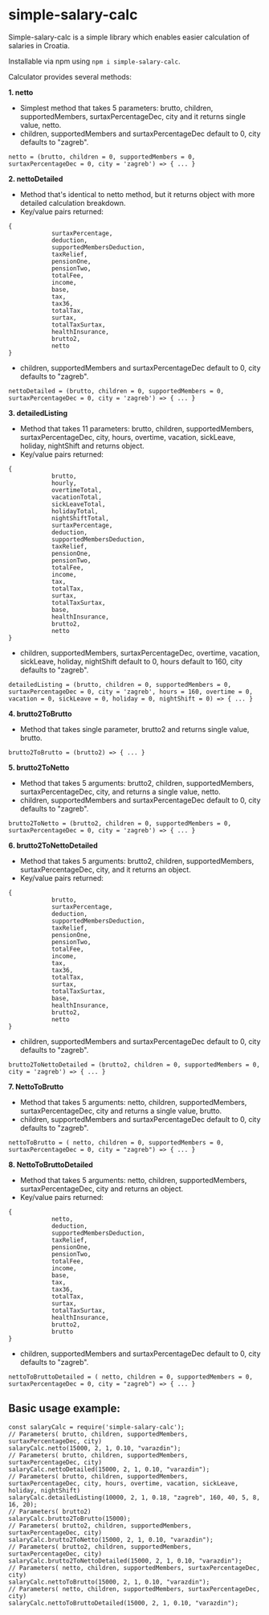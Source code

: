 # simple-salary-calc

Simple-salary-calc is a simple library which enables easier calculation of salaries in Croatia. 

Installable via npm using ``` npm i simple-salary-calc ```.



Calculator provides several methods: 

**1. netto**  
- Simplest method that takes 5 parameters: brutto, children, supportedMembers, surtaxPercentageDec, city and it returns single value, netto.
- children, supportedMembers and surtaxPercentageDec default to 0, city defaults to "zagreb".
```
netto = (brutto, children = 0, supportedMembers = 0, surtaxPercentageDec = 0, city = 'zagreb') => { ... }
```

**2. nettoDetailed**
- Method that's identical to netto method, but it returns object with more detailed calculation breakdown.
- Key/value pairs returned:
```
{
            surtaxPercentage,
            deduction,
            supportedMembersDeduction,
            taxRelief,
            pensionOne,
            pensionTwo,
            totalFee,
            income,
            base,
            tax,
            tax36,
            totalTax,
            surtax,
            totalTaxSurtax,
            healthInsurance,
            brutto2,
            netto
}
```
- children, supportedMembers and surtaxPercentageDec default to 0, city defaults to "zagreb".

```
nettoDetailed = (brutto, children = 0, supportedMembers = 0, surtaxPercentageDec = 0, city = 'zagreb') => { ... }
```

**3. detailedListing**
- Method that takes 11 parameters: brutto, children, supportedMembers, surtaxPercentageDec, city, hours, overtime, vacation, sickLeave, holiday, nightShift and returns object.
- Key/value pairs returned: 
```
{
            brutto,
            hourly,
            overtimeTotal,
            vacationTotal,
            sickLeaveTotal,
            holidayTotal,
            nightShiftTotal,
            surtaxPercentage,
            deduction,
            supportedMembersDeduction,
            taxRelief,
            pensionOne,
            pensionTwo,
            totalFee,
            income,
            tax,
            totalTax,
            surtax,
            totalTaxSurtax,
            base,
            healthInsurance,
            brutto2,
            netto
}
```
- children, supportedMembers, surtaxPercentageDec, overtime, vacation, sickLeave, holiday, nightShift default to 0, hours default to 160, city defaults to "zagreb".

```
detailedListing = (brutto, children = 0, supportedMembers = 0, surtaxPercentageDec = 0, city = 'zagreb', hours = 160, overtime = 0, vacation = 0, sickLeave = 0, holiday = 0, nightShift = 0) => { ... }
```

**4. brutto2ToBrutto**
- Method that takes single parameter, brutto2 and returns single value, brutto.

```
brutto2ToBrutto = (brutto2) => { ... }
```

**5. brutto2ToNetto**
- Method that takes 5 arguments: brutto2, children, supportedMembers, surtaxPercentageDec, city, and returns a single value, netto. 
- children, supportedMembers and surtaxPercentageDec default to 0, city defaults to "zagreb".

```
brutto2ToNetto = (brutto2, children = 0, supportedMembers = 0, surtaxPercentageDec = 0, city = 'zagreb') => { ... }
```

**6. brutto2ToNettoDetailed**
- Method that takes 5 arguments: brutto2, children, supportedMembers, surtaxPercentageDec, city, and it returns an object.
- Key/value pairs returned:
```
{
            brutto,
            surtaxPercentage,
            deduction,
            supportedMembersDeduction,
            taxRelief,
            pensionOne,
            pensionTwo,
            totalFee,
            income,
            tax,
            tax36,
            totalTax,
            surtax,
            totalTaxSurtax,
            base,
            healthInsurance,
            brutto2,
            netto
}
```
- children, supportedMembers and surtaxPercentageDec default to 0, city defaults to "zagreb".

```
brutto2ToNettoDetailed = (brutto2, children = 0, supportedMembers = 0, city = 'zagreb') => { ... }
```

**7. NettoToBrutto**
- Method that takes 5 arguments: netto, children, supportedMembers, surtaxPercentageDec, city and returns a  single value, brutto.
- children, supportedMembers and surtaxPercentageDec default to 0, city defaults to "zagreb".

```
nettoToBrutto = ( netto, children = 0, supportedMembers = 0, surtaxPercentageDec = 0, city = "zagreb") => { ... }
```


**8. NettoToBruttoDetailed**
- Method that takes 5 arguments: netto, children, supportedMembers, surtaxPercentageDec, city and returns an object.
- Key/value pairs returned:

```
{
            netto, 
            deduction,
            supportedMembersDeduction,
            taxRelief,
            pensionOne,
            pensionTwo,
            totalFee,
            income,
            base,
            tax,
            tax36,
            totalTax,
            surtax,
            totalTaxSurtax,
            healthInsurance,
            brutto2,
            brutto
}
```
- children, supportedMembers and surtaxPercentageDec default to 0, city defaults to "zagreb".


```
nettoToBruttoDetailed = ( netto, children = 0, supportedMembers = 0, surtaxPercentageDec = 0, city = "zagreb") => { ... }
```

## Basic usage example: 

```
const salaryCalc = require('simple-salary-calc');
// Parameters( brutto, children, supportedMembers, surtaxPercentageDec, city) 
salaryCalc.netto(15000, 2, 1, 0.10, "varazdin");
// Parameters( brutto, children, supportedMembers, surtaxPercentageDec, city) 
salaryCalc.nettoDetailed(15000, 2, 1, 0.10, "varazdin");
// Parameters( brutto, children, supportedMembers, surtaxPercentageDec, city, hours, overtime, vacation, sickLeave, holiday, nightShift) 
salaryCalc.detailedListing(10000, 2, 1, 0.18, "zagreb", 160, 40, 5, 8, 16, 20);
// Parameters( brutto2) 
salaryCalc.brutto2ToBrutto(15000);
// Parameters( brutto2, children, supportedMembers, surtaxPercentageDec, city) 
salaryCalc.brutto2ToNetto(15000, 2, 1, 0.10, "varazdin");
// Parameters( brutto2, children, supportedMembers, surtaxPercentageDec, city) 
salaryCalc.brutto2ToNettoDetailed(15000, 2, 1, 0.10, "varazdin");
// Parameters( netto, children, supportedMembers, surtaxPercentageDec, city) 
salaryCalc.nettoToBrutto(15000, 2, 1, 0.10, "varazdin");
// Parameters( netto, children, supportedMembers, surtaxPercentageDec, city) 
salaryCalc.nettoToBruttoDetailed(15000, 2, 1, 0.10, "varazdin");

```
